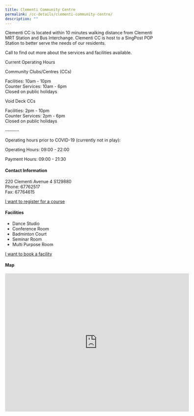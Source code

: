 ```yaml
---
title: Clementi Community Centre
permalink: /cc-details/clementi-community-centre/
description: ""
---
```

Clementi CC is located within 10 minutes walking distance from Clementi MRT Station and Bus Interchange. Clementi CC is host to a SingPost POP Station to better serve the needs of our residents.

Call to find out more about the services and facilities available.

Current Operating Hours  
  
Community Clubs/Centres (CCs)  
  
Facilities: 10am - 10pm  
Counter Services: 10am - 6pm  
Closed on public holidays  
  
Void Deck CCs  
  
Facilities: 2pm - 10pm  
Counter Services: 2pm - 6pm  
Closed on public holidays  
  
\-------  
  
Operating hours prior to COVID-19 (currently not in play):

Operating Hours: 09:00 - 22:00

Payment Hours: 09:00 - 21:30

#### Contact Information

220 Clementi Avenue 4 S129880  
Phone: 67762517  
Fax: 67764615  

[I want to register for a course](https://www.onepa.gov.sg/)

#### Facilities

*   Dance Studio
*   Conference Room
*   Badminton Court
*   Seminar Room
*   Multi Purpose Room

[I want to book a facility](https://www.onepa.gov.sg/)

#### Map
<iframe src="https://www.google.com/maps/embed?pb=!1m18!1m12!1m3!1d3988.761375402876!2d103.76592251399772!3d1.3188543620434772!2m3!1f0!2f0!3f0!3m2!1i1024!2i768!4f13.1!3m3!1m2!1s0x31da1a85c05bbe41%3A0x6e19dbf45e7b75e2!2s220%20Clementi%20Ave%204%2C%20Block%20373%2C%20Singapore%20129880!5e0!3m2!1sen!2ssg!4v1662010734204!5m2!1sen!2ssg" width="600" height="450" style="border:0;" allowfullscreen="" loading="lazy" ></iframe>
